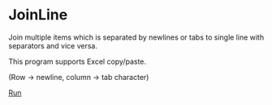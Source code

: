 # JoinLine
Join multiple items which is separated by newlines or tabs to single line with separators and vice versa.

This program supports Excel copy/paste.

(Row -> newline, column -> tab character)

[Run](http://rawgit.com/kimtg/JoinLine/master/JoinLine.html)
